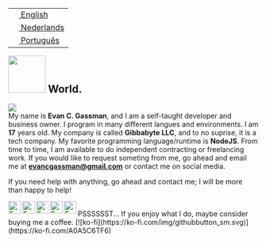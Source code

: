 
<table align="right">
 <tr><td><a href="README.md"><img src="images/us-flag.png" height="13"> English</a></td></tr>
 <tr><td><a href="README_fr.md"><img src="images/fr-flag.png" height="13"> Nederlands</a></td></tr>
 <tr><td><a href="README_pt.md"><img src="images/br-flag.png" height="13"> Português</a></td></tr>
</table>

## <img src="https://media.giphy.com/media/u3NqET5KZHkOs/giphy.gif" width="75px"> World.
![](https://visitor-badge.glitch.me/badge?page_id=evancgassman.evancgassman)<br>
My name is **Evan C. Gassman**, and I am a self-taught developer and business owner. I program in many different langues and environments. I am **17** years old. My company is called **Gibbabyte LLC**, and to no suprise, it is a tech company. My favorite programming language/runtime is **NodeJS**.
From time to time, I am available to do independent contracting or freelancing work. If you would like to request someting from me, go ahead and email me at **evancgassman@gmail.com** or contact me on social media.

If you need help with anything, go ahead and contact me; I will be more than happy to help! 

<a href="https://www.instagram.com/evan.gassman/">
  <img align="left" alt="Evan's Instagram" width="25px" src="https://raw.githubusercontent.com/hussainweb/hussainweb/main/icons/instagram.png" />
</a>
<a href="https://discord.gg/z5gteypf3p">
  <img align="left" alt="Evan's Discord" width="25px" src="https://raw.githubusercontent.com/peterthehan/peterthehan/master/assets/discord.svg" />
</a>
<a href="https://discord.gg/z5gteypf3p">
  <img align="left" alt="Evan's Youtube" width="25px" src="https://raw.githubusercontent.com/peterthehan/peterthehan/master/assets/youtube.svg" />
</a>
<a href="https://www.youtube.com/channel/UCCsA1-rG1FvNpF8Vc0h7MqQ">
  <img align="left" alt="Evan's Twitter" width="25px" src="https://raw.githubusercontent.com/peterthehan/peterthehan/master/assets/twitter.svg" />
</a>
<a href="https://www.linkedin.com/in/evan-gassman-b35256221/">
  <img align="left" alt="Evan's LinkedIN" width="25px" src="https://raw.githubusercontent.com/peterthehan/peterthehan/master/assets/linkedin.svg" />
</a>
<br>

<div float="right">
PSSSSSST... If you enjoy what I do, maybe consider buying me a coffee.
[![ko-fi](https://ko-fi.com/img/githubbutton_sm.svg)](https://ko-fi.com/A0A5C6TF6)
</div>

